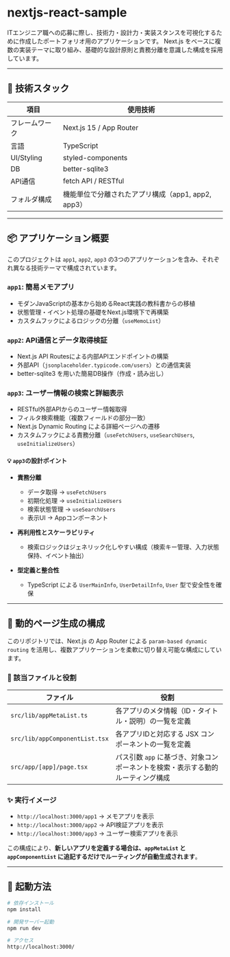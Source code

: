 # nextjs-react-sample

ITエンジニア職への応募に際し、技術力・設計力・実装スタンスを可視化するために作成したポートフォリオ用のアプリケーションです。
Next.js をベースに複数の実装テーマに取り組み、基礎的な設計原則と責務分離を意識した構成を採用しています。

---

## 🔧 技術スタック

| 項目           | 使用技術                                      |
|----------------|-----------------------------------------------|
| フレームワーク | Next.js 15 / App Router                       |
| 言語           | TypeScript                                    |
| UI/Styling     | styled-components                             |
| DB             | better-sqlite3                                |
| API通信        | fetch API / RESTful                           |
| フォルダ構成   | 機能単位で分離されたアプリ構成（app1, app2, app3） |

---

## 📦 アプリケーション概要

このプロジェクトは `app1`, `app2`, `app3` の3つのアプリケーションを含み、それぞれ異なる技術テーマで構成されています。

### `app1`: 簡易メモアプリ
- モダンJavaScriptの基本から始めるReact実践の教科書からの移植
- 状態管理・イベント処理の基礎をNext.js環境下で再構築
- カスタムフックによるロジックの分離（`useMemoList`）

### `app2`: API通信とデータ取得検証
- Next.js API Routesによる内部APIエンドポイントの構築
- 外部API（`jsonplaceholder.typicode.com/users`）との通信実装
- better-sqlite3 を用いた簡易DB操作（作成・読み出し）

### `app3`: ユーザー情報の検索と詳細表示
- RESTful外部APIからのユーザー情報取得
- フィルタ検索機能（複数フィールドの部分一致）
- Next.js Dynamic Routing による詳細ページへの遷移
- カスタムフックによる責務分離（`useFetchUsers`, `useSearchUsers`, `useInitializeUsers`）

#### 💡 `app3`の設計ポイント

- **責務分離**
  - データ取得 → `useFetchUsers`
  - 初期化処理 → `useInitializeUsers`
  - 検索状態管理 → `useSearchUsers`
  - 表示UI → Appコンポーネント

- **再利用性とスケーラビリティ**
  - 検索ロジックはジェネリック化しやすい構成（検索キー管理、入力状態保持、イベント抽出）

- **型定義と整合性**
  - TypeScript による `UserMainInfo`, `UserDetailInfo`, `User` 型で安全性を確保

---

## 🧩 動的ページ生成の構成

このリポジトリでは、Next.js の App Router による `param-based dynamic routing` を活用し、複数アプリケーションを柔軟に切り替え可能な構成にしています。

### 🔗 該当ファイルと役割

| ファイル                         | 役割                                                                 |
|----------------------------------|----------------------------------------------------------------------|
| `src/lib/appMetaList.ts`         | 各アプリのメタ情報（ID・タイトル・説明）の一覧を定義                          |
| `src/lib/appComponentList.tsx`   | 各アプリIDと対応する JSX コンポーネントの一覧を定義                          |
| `src/app/[app]/page.tsx`         | パス引数 `app` に基づき、対象コンポーネントを検索・表示する動的ルーティング構成 |

### ✨ 実行イメージ

- `http://localhost:3000/app1` → メモアプリを表示  
- `http://localhost:3000/app2` → API検証アプリを表示  
- `http://localhost:3000/app3` → ユーザー検索アプリを表示

この構成により、**新しいアプリを定義する場合は、`appMetaList` と `appComponentList` に追記するだけでルーティングが自動生成されます**。

---

## 🚀 起動方法

```bash
# 依存インストール
npm install

# 開発サーバー起動
npm run dev

# アクセス
http://localhost:3000/
